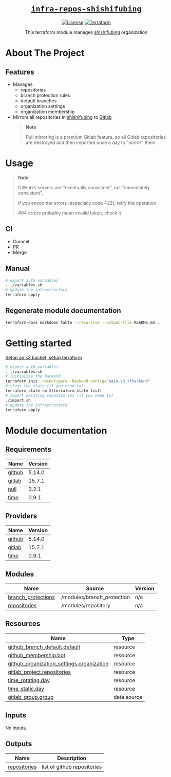 <div align="center" markdown="1">

# [`infra-repos-shishifubing`][repo-url]

[![License][license-shield]][license-url]
[![Terraform][terraform-workflow-shield]][terraform-workflow-url]

This terraform module manages [shishifubing][owner-url] organization

</div>

# About The Project

## Features

- Manages:
  - repositories
  - branch protection rules
  - default branches
  - organization settings
  - organization membership
- Mirrors all repositories in [shishifubing][owner-url] to [Gitlab][owner-gitlab-url]
  > **Note**
  >
  > Pull mirroring is a premium Gitlab feature,
  > so all Gitlab repositories are destroyed and then imported once a day
  > to "_mirror_" them

# Usage

> **Note**
>
> GitHub's servers are "eventually consistent", not "immediately consistent",
>
> if you encounter errors (especially code 422), retry the operation
>
> 404 errors probably mean invalid token, check it

## CI

- Commit
- PR
- Merge

## Manual

```bash
# export auth variables
. ./variables.sh
# update the infrastructure
terraform apply
```

## Regenerate module documentation

```bash
terraform-docs markdown table --recursive --output-file README.md .
```

# Getting started

[Setup an s3 bucket, setup terraform][setup-url]

```bash
# export auth variables
. ./variables.sh
# initialize the backend
terraform init -reconfigure -backend-config="main.s3.tfbackend"
# clean the state (if you need to)
terraform state rm $(terraform state list)
# import existing repositories (if you need to)
./import.sh
# update the infrastructure
terraform apply
```

<!-- relative links -->

[branch_protection]: ./modules/branch_protection/
[repository]: ./modules/repository/

<!-- project links -->

[repo-url]: https://github.com/shishifubing/infra-repos-shishifubing
[license-url]: https://github.com/shishifubing/infra-repos-shishifubing/blob/main/LICENSE
[terraform-workflow-url]: https://github.com/shishifubing/infra-repos-shishifubing/actions/workflows/terraform.yml

<!-- shield links -->

[terraform-workflow-shield]: https://img.shields.io/github/actions/workflow/status/shishifubing/infra-repos-shishifubing/terraform.yml?label=Terraform&style=for-the-badge
[license-shield]: https://img.shields.io/github/license/shishifubing/infra-repos-shishifubing.svg?style=for-the-badge

<!-- external links -->

[owner-url]: https://github.com/shishifubing
[owner-gitlab-url]: https://gitlab.com/shishifubing
[setup-url]: https://github.com/shishifubing/infra-cloud-shishifubing.com/tree/main/cloud/yandex#setup-terraform-backend-and-local-environment

# Module documentation

<!-- BEGIN_TF_DOCS -->

## Requirements

| Name                                                            | Version |
| --------------------------------------------------------------- | ------- |
| <a name="requirement_github"></a> [github](#requirement_github) | 5.14.0  |
| <a name="requirement_gitlab"></a> [gitlab](#requirement_gitlab) | 15.7.1  |
| <a name="requirement_null"></a> [null](#requirement_null)       | 3.2.1   |
| <a name="requirement_time"></a> [time](#requirement_time)       | 0.9.1   |

## Providers

| Name                                                      | Version |
| --------------------------------------------------------- | ------- |
| <a name="provider_github"></a> [github](#provider_github) | 5.14.0  |
| <a name="provider_gitlab"></a> [gitlab](#provider_gitlab) | 15.7.1  |
| <a name="provider_time"></a> [time](#provider_time)       | 0.9.1   |

## Modules

| Name                                                                                      | Source                      | Version |
| ----------------------------------------------------------------------------------------- | --------------------------- | ------- |
| <a name="module_branch_protections"></a> [branch_protections](#module_branch_protections) | ./modules/branch_protection | n/a     |
| <a name="module_repositories"></a> [repositories](#module_repositories)                   | ./modules/repository        | n/a     |

## Resources

| Name                                                                                                                                                 | Type        |
| ---------------------------------------------------------------------------------------------------------------------------------------------------- | ----------- |
| [github_branch_default.default](https://registry.terraform.io/providers/integrations/github/5.14.0/docs/resources/branch_default)                    | resource    |
| [github_membership.bot](https://registry.terraform.io/providers/integrations/github/5.14.0/docs/resources/membership)                                | resource    |
| [github_organization_settings.organization](https://registry.terraform.io/providers/integrations/github/5.14.0/docs/resources/organization_settings) | resource    |
| [gitlab_project.repositories](https://registry.terraform.io/providers/gitlabhq/gitlab/15.7.1/docs/resources/project)                                 | resource    |
| [time_rotating.day](https://registry.terraform.io/providers/hashicorp/time/0.9.1/docs/resources/rotating)                                            | resource    |
| [time_static.day](https://registry.terraform.io/providers/hashicorp/time/0.9.1/docs/resources/static)                                                | resource    |
| [gitlab_group.group](https://registry.terraform.io/providers/gitlabhq/gitlab/15.7.1/docs/data-sources/group)                                         | data source |

## Inputs

No inputs.

## Outputs

| Name                                                                    | Description                 |
| ----------------------------------------------------------------------- | --------------------------- |
| <a name="output_repositories"></a> [repositories](#output_repositories) | list of github repositories |

<!-- END_TF_DOCS -->
